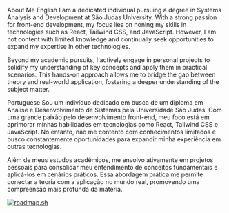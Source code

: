 About Me
English
I am a dedicated individual pursuing a degree in Systems Analysis and Development at São Judas University. With a strong passion for front-end development, my focus lies on honing my skills in technologies such as React, Tailwind CSS, and JavaScript. However, I am not content with limited knowledge and continually seek opportunities to expand my expertise in other technologies.

Beyond my academic pursuits, I actively engage in personal projects to solidify my understanding of key concepts and apply them in practical scenarios. This hands-on approach allows me to bridge the gap between theory and real-world application, fostering a deeper understanding of the subject matter.

Portuguese
Sou um indivíduo dedicado em busca de um diploma em Análise e Desenvolvimento de Sistemas pela Universidade São Judas. Com uma grande paixão pelo desenvolvimento front-end, meu foco está em aprimorar minhas habilidades em tecnologias como React, Tailwind CSS e JavaScript. No entanto, não me contento com conhecimentos limitados e busco constantemente oportunidades para expandir minha experiência em outras tecnologias.

Além de meus estudos acadêmicos, me envolvo ativamente em projetos pessoais para consolidar meu entendimento de conceitos fundamentais e aplicá-los em cenários práticos. Essa abordagem prática me permite conectar a teoria com a aplicação no mundo real, promovendo uma compreensão mais profunda da matéria.

[![roadmap.sh](https://api.roadmap.sh/v1-badge/tall/64ac28e614678473bb5f57b5?variant=dark)](https://roadmap.sh)
